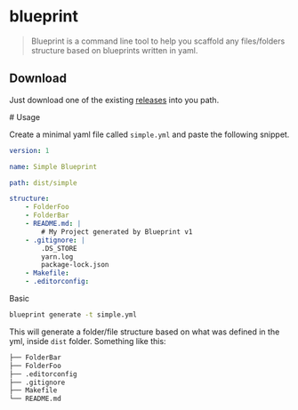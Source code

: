 # blueprint

> Blueprint is a command line tool to help you scaffold any files/folders structure based on blueprints written in yaml.

## Download

Just download one of the existing [releases](https://github.com/Narven/blueprint/releases) into you path.

# Usage

Create a minimal yaml file called `simple.yml` and paste the following snippet.

```yml
version: 1

name: Simple Blueprint

path: dist/simple

structure:
    - FolderFoo
    - FolderBar
    - README.md: |
        # My Project generated by Blueprint v1
    - .gitignore: |
        .DS_STORE
        yarn.log
        package-lock.json
    - Makefile:
    - .editorconfig:

```

Basic
```bash
blueprint generate -t simple.yml
```

This will generate a folder/file structure based on what was defined in the yml, inside `dist` folder.
Something like this:

```bash
├── FolderBar
├── FolderFoo
├── .editorconfig
├── .gitignore
├── Makefile
└── README.md
```
